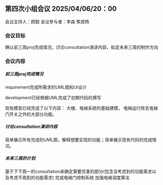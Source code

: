 ## 第四次小组会议 2025/04/06/20：00

会议主持人：顾懿
会议参与者：李森 焦煜杨

### 会议目标

确认前三周proj完成情况，讨论consultation演讲内容，拟定未来三周的制作方向

### 会议内容

##### 前三周proj完成情况

requirement完成所需求的UML图和UI设计

development已经根据UML完成了初期代码的撰写

现有模型已经完成了以下内容：
大楼、电梯系统的基础建模。
电梯运行除去电梯门开关之外的大部分功能。

##### 讨论consultation演讲内容

简单展示所有完成的UML图，解释想要实现的功能；简单展示现有代码的完成情况。

##### 未来三周的计划

基于下下周一的consultation来确定需要完善的部分(包含没考虑到的功能需求以及考虑不周到的功能需求)
完成电梯门控制系统
加强电梯调度算法
